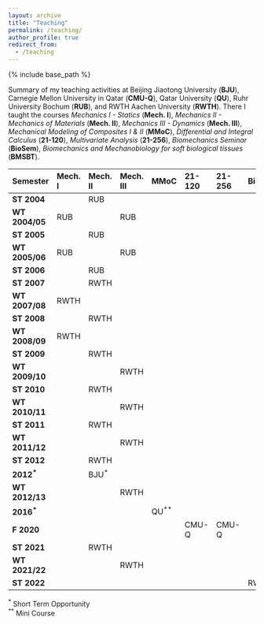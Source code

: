 ```yaml
---
layout: archive
title: "Teaching"
permalink: /teaching/
author_profile: true
redirect_from:
  - /teaching
---
```



{% include base_path %}

Summary of my teaching activities at Beijing Jiaotong University (**BJU**), Carnegie Mellon University in Qatar (**CMU-Q**), Qatar University (**QU**),
Ruhr University Bochum (**RUB**), and RWTH Aachen University (**RWTH**). There I taught the courses _Mechanics I - Statics_ (**Mech. I**), _Mechanics II - Mechanics of Materials_ (**Mech. II**), _Mechanics III - Dynamics_ (**Mech. III**), _Mechanical Modeling of Composites I & II_ (**MMoC**), _Differential and Integral Calculus_ (**21-120**), _Multivariate Analysis_ (**21-256**), _Biomechanics Seminar_ (**BioSem**), _Biomechanics and Mechanobiology for soft biological tissues_ (**BMSBT**).

|Semester       |Mech. I |Mech. II  |Mech. III  |MMoC |21-120   |21-256 | BioSem | BMSBT |
|:---|:-------|:---------|:----------|:---|:---|:---|:---|:---|
|**ST 2004**    |        |RUB       |           |             |         |       |        |        |
|**WT 2004/05** |RUB     |          |RUB        |             |         |       |        |        |
|**ST 2005**    |        |RUB       |           |             |         |       |        |        |
|**WT 2005/06** |RUB     |          |RUB        |             |         |       |        |        |
|**ST 2006**    |        |RUB       |           |             |         |       |        |        |
|**ST 2007**    |        |RWTH      |           |             |         |       |        |        |
|**WT 2007/08** |RWTH    |          |           |             |         |       |        |        |
|**ST 2008**    |        |RWTH      |           |             |         |       |        |        |
|**WT 2008/09** |RWTH    |          |           |             |         |       |        |        |
|**ST 2009**    |        |RWTH      |           |             |         |       |        |        |
|**WT 2009/10** |        |          |RWTH       |             |         |       |        |        |
|**ST 2010**    |        |RWTH      |           |             |         |       |        |        |
|**WT 2010/11** |        |          |RWTH       |             |         |       |        |        |
|**ST 2011**    |        |RWTH      |           |             |         |       |        |        |
|**WT 2011/12** |        |          |RWTH       |             |         |       |        |        |
|**ST 2012**    |        |RWTH      |           |             |         |       |        |        |
|**2012<sup>*</sup>** |  |BJU<sup>*</sup> |     |             |         |       |        |        |
|**WT 2012/13** |        |          |RWTH       |             |         |       |        |        |
|**2016<sup>*</sup>** |  |          |           |QU<sup>**</sup>  |     |       |        |        |
|**F 2020**     |        |          |           |             |CMU-Q    |CMU-Q  |        |        |
|**ST 2021**    |        |RWTH      |           |             |         |       |        |        |
|**WT 2021/22** |        |          |RWTH       |             |         |       |        |        |
|**ST 2022**    |        |          |           |             |         |       |RWTH    |RWTH    |


<sup>*</sup> Short Term Opportunity<br/> 
<sup>**</sup> Mini Course






